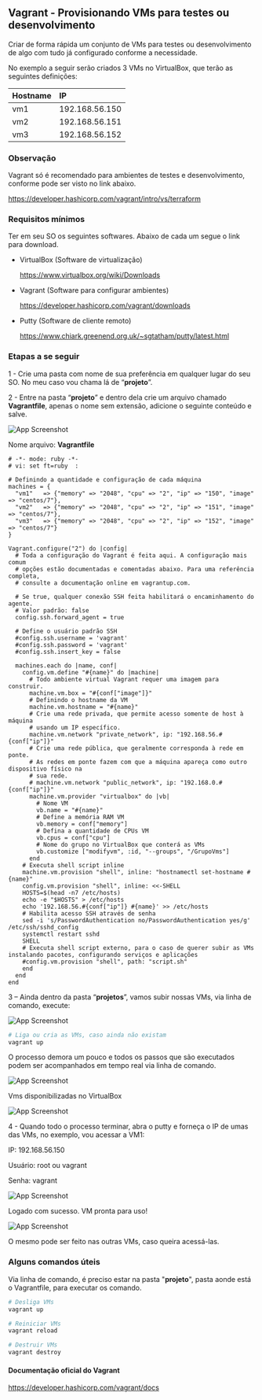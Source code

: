 ﻿
## Vagrant - Provisionando VMs para testes ou desenvolvimento

Criar de forma rápida um conjunto de VMs para testes ou desenvolvimento de algo com tudo já configurado conforme a necessidade.

No exemplo a seguir serão criados 3 VMs no VirtualBox, que terão as seguintes definições:

| Hostname   | IP       |
| :---------- | :--------- |
| vm1 | 192.168.56.150 |
| vm2 | 192.168.56.151 |
| vm3 | 192.168.56.152 |

### Observação

Vagrant só é recomendado para ambientes de testes e desenvolvimento, conforme pode ser visto no link abaixo.

https://developer.hashicorp.com/vagrant/intro/vs/terraform

### Requisitos mínimos

Ter em seu SO os seguintes softwares.
Abaixo de cada um segue o link para download.

- VirtualBox (Software de virtualização)

  https://www.virtualbox.org/wiki/Downloads

- Vagrant (Software para configurar ambientes)

  https://developer.hashicorp.com/vagrant/downloads

- Putty (Software de cliente remoto)

  https://www.chiark.greenend.org.uk/~sgtatham/putty/latest.html

### Etapas a se seguir

1 - Crie uma pasta com nome de sua preferência em qualquer lugar do seu SO. No meu caso vou chama lá de “**projeto**”.

2 - Entre na pasta “**projeto**” e dentro dela crie um arquivo chamado **Vagrantfile**, apenas o nome sem extensão, adicione o seguinte conteúdo e salve.

![App Screenshot](https://github.com/tiagotsc/vagrant-basico_vms/blob/main/images/img1.png)

Nome arquivo: **Vagrantfile**
```Vargrantfile
# -*- mode: ruby -*-
# vi: set ft=ruby  :

# Definindo a quantidade e configuração de cada máquina
machines = {
  "vm1"   => {"memory" => "2048", "cpu" => "2", "ip" => "150", "image" => "centos/7"},
  "vm2"   => {"memory" => "2048", "cpu" => "2", "ip" => "151", "image" => "centos/7"},
  "vm3"   => {"memory" => "2048", "cpu" => "2", "ip" => "152", "image" => "centos/7"}
}

Vagrant.configure("2") do |config|
  # Toda a configuração do Vagrant é feita aqui. A configuração mais comum
  # opções estão documentadas e comentadas abaixo. Para uma referência completa,
  # consulte a documentação online em vagrantup.com.

  # Se true, qualquer conexão SSH feita habilitará o encaminhamento do agente.
  # Valor padrão: false
  config.ssh.forward_agent = true
  
  # Define o usuário padrão SSH
  #config.ssh.username = 'vagrant'
  #config.ssh.password = 'vagrant'
  #config.ssh.insert_key = false

  machines.each do |name, conf|
    config.vm.define "#{name}" do |machine|
	  # Todo ambiente virtual Vagrant requer uma imagem para construir.
      machine.vm.box = "#{conf["image"]}"
	  # Definindo o hostname da VM
      machine.vm.hostname = "#{name}"
	  # Crie uma rede privada, que permite acesso somente de host à máquina
      # usando um IP específico.
      machine.vm.network "private_network", ip: "192.168.56.#{conf["ip"]}"
      # Crie uma rede pública, que geralmente corresponda à rede em ponte.
      # As redes em ponte fazem com que a máquina apareça como outro dispositivo físico na
      # sua rede.
      # machine.vm.network "public_network", ip: "192.168.0.#{conf["ip"]}"
      machine.vm.provider "virtualbox" do |vb|
	    # Nome VM
        vb.name = "#{name}"
		# Define a memória RAM VM
        vb.memory = conf["memory"]
		# Defina a quantidade de CPUs VM
        vb.cpus = conf["cpu"]
		# Nome do grupo no VirtualBox que conterá as VMs
        vb.customize ["modifyvm", :id, "--groups", "/GrupoVms"]
      end
	# Executa shell script inline
 	machine.vm.provision "shell", inline: "hostnamectl set-hostname #{name}"
	config.vm.provision "shell", inline: <<-SHELL
	HOSTS=$(head -n7 /etc/hosts)
	echo -e "$HOSTS" > /etc/hosts
	echo '192.168.56.#{conf["ip"]} #{name}' >> /etc/hosts
	# Habilita acesso SSH através de senha
	sed -i 's/PasswordAuthentication no/PasswordAuthentication yes/g' /etc/ssh/sshd_config
	systemctl restart sshd
	SHELL
	# Executa shell script externo, para o caso de querer subir as VMs instalando pacotes, configurando serviços e aplicações
	#config.vm.provision "shell", path: "script.sh"
    end
  end
end
```
3 – Ainda dentro da pasta “**projetos**”, vamos subir nossas VMs, via linha de comando, execute:

![App Screenshot](https://github.com/tiagotsc/vagrant-basico_vms/blob/main/images/img2.png)

```bash
# Liga ou cria as VMs, caso ainda não existam
vagrant up
```
O processo demora um pouco e todos os passos que são executados podem ser acompanhados em tempo real via linha de comando.

![App Screenshot](https://github.com/tiagotsc/vagrant-basico_vms/blob/main/images/img3.png)

Vms disponibilizadas no VirtualBox

![App Screenshot](https://github.com/tiagotsc/vagrant-basico_vms/blob/main/images/img4.png)

4 - Quando todo o processo terminar, abra o putty e forneça o IP de umas das VMs, no exemplo, vou acessar a VM1:

IP: 192.168.56.150

Usuário: root ou vagrant

Senha: vagrant

![App Screenshot](https://github.com/tiagotsc/vagrant-basico_vms/blob/main/images/img5.png)

Logado com sucesso. VM pronta para uso!

![App Screenshot](https://github.com/tiagotsc/vagrant-basico_vms/blob/main/images/img6.png)

O mesmo pode ser feito nas outras VMs, caso queira acessá-las.

### Alguns comandos úteis

Via linha de comando, é preciso estar na pasta "**projeto**", pasta aonde está o Vagrantfile,  para executar os comando.

```bash
# Desliga VMs
vagrant up

# Reiniciar VMs
vagrant reload

# Destruir VMs
vagrant destroy
```

#### Documentação oficial do Vagrant

https://developer.hashicorp.com/vagrant/docs
